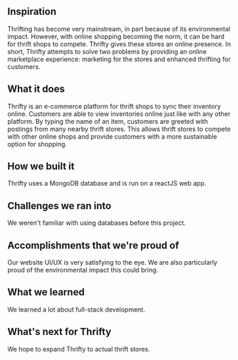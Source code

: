 ## Inspiration
Thrifting has become very mainstream, in part because of its environmental impact. However, with online shopping becoming the norm, it can be hard for thrift shops to compete. Thrifty gives these stores an online presence. In short, Thrifty attempts to solve two problems by providing an online marketplace experience: marketing for the stores and enhanced thrifting for customers.
## What it does
Thrifty is an e-commerce platform for thrift shops to sync their inventory online. Customers are able to view inventories online just like with any other platform. By typing the name of an item, customers are greeted with postings from many nearby thrift stores. This allows thrift stores to compete with other online shops and provide customers with a more sustainable option for shopping.
## How we built it
Thrifty uses a MongoDB database and is run on a reactJS web app.
## Challenges we ran into
We weren't familiar with using databases before this project.
## Accomplishments that we're proud of
Our website UI/UX is very satisfying to the eye. We are also particularly proud of the environmental impact this could bring.
## What we learned
We learned a lot about full-stack development.
## What's next for Thrifty
We hope to expand Thrifty to actual thrift stores.
